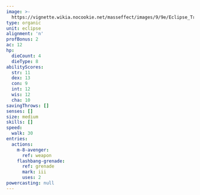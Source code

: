 ```yaml
---
image: >-
  https://vignette.wikia.nocookie.net/masseffect/images/9/9e/Eclipse_Trooper.png/revision/latest?cb=20100625014426
type: organic
unit: eclipse
alignment: 'n'
profBonus: 2
ac: 12
hp:
  dieCount: 4
  dieType: 8
abilityScores:
  str: 11
  dex: 13
  con: 9
  int: 12
  wis: 12
  cha: 10
savingThrows: []
senses: []
size: medium
skills: []
speed:
  walk: 30
entries:
  actions:
    m-8-avenger:
      ref: weapon
    flashbang-grenade:
      ref: grenade
      mark: iii
      uses: 2
powercasting: null
---
```

